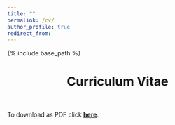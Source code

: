 ```yaml
---
title: ""
permalink: /cv/
author_profile: true
redirect_from:
---
```


{% include base_path %}

<p> <center> <h1>Curriculum Vitae</h1> </center> </p> <br>

To download as PDF click <u><a href="MichaelWeissCV.pdf"><b>here</b></a></u>.


